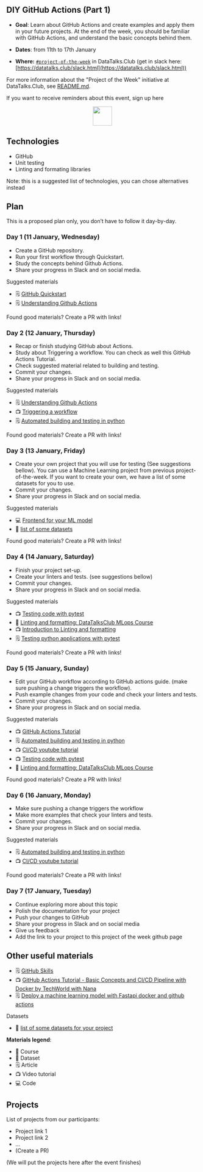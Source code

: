 ## DIY GitHub Actions (Part 1)

* **Goal**: Learn about GitHub Actions and create examples and apply them in your future projects. At the end of the week, you should be familiar with GitHub Actions, and understand the basic concepts behind them.

* **Dates**: from 11th to 17th January
* **Where:** [`#project-of-the-week`](https://app.slack.com/client/T01ATQK62F8/C02BP4FQH36) in DataTalks.Club (get in slack here: [https://datatalks.club/slack.html](https://datatalks.club/slack.html))

For more information about the "Project of the Week" initiative
at DataTalks.Club, see [README.md](README.md).

If you want to receive reminders about this event, sign up here

<p align="center">
  <a href="https://lu.ma/dtc-potw-diyGA1"><img src="https://user-images.githubusercontent.com/875246/185755203-17945fd1-6b64-46f2-8377-1011dcb1a444.png" height="50" /></a>
</p>


## Technologies 

* GitHub
* Unit testing
* Linting and formating libraries


Note: this is a suggested list of technologies, you can chose
alternatives instead

## Plan

This is a proposed plan only, you don’t have to follow it day-by-day.


### Day 1 (11 January, Wednesday)

* Create a GitHub repository.
* Run your first workflow through Quickstart.
* Study the concepts behind Github Actions.
* Share your progress in Slack and on social media.


Suggested materials

* 🗒️ [GitHub Quickstart](https://docs.github.com/en/actions/quickstart)
* 🗒️ [Understanding Github Actions](https://docs.github.com/en/actions/learn-github-actions/understanding-github-actions)


Found good materials? Create a PR with links!

### Day 2 (12 January, Thursday)

* Recap or finish studying GitHub about Actions.
* Study about Triggering a workflow. You can check as well this GitHub Actions Tutorial.
* Check suggested material related to building and testing.
* Commit your changes.
* Share your progress in Slack and on social media.


Suggested materials

* 🗒️ [Understanding Github Actions](https://docs.github.com/en/actions/learn-github-actions/understanding-github-actions)
* 📺 [Triggering a workflow](https://docs.github.com/en/actions/using-workflows/triggering-a-workflow)
* 🗒️ [Automated building and testing in python](https://docs.github.com/en/actions/automating-builds-and-tests/building-and-testing-python)

Found good materials? Create a PR with links!

### Day 3 (13 January, Friday)

* Create your own project that you will use for testing (See suggestions bellow). You can use a Machine Learning project from previous project-of-the-week. If you want to create your own, we have a list of some datasets for you to use.
* Commit your changes.
* Share your progress in Slack and on social media.


Suggested materials

* 💻 [Frontend for your ML model](https://github.com/DataTalksClub/project-of-the-week/blob/main/2022-08-14-frontend.md)
* 💾 [list of some datasets](https://github.com/DataTalksClub/data-engineering-zoomcamp/blob/main/week_7_project/datasets.md)

Found good materials? Create a PR with links!

### Day 4 (14 January, Saturday)

* Finish your project set-up.
* Create your linters and tests. (see suggestions bellow) 
* Commit your changes.
* Share your progress in Slack and on social media.


Suggested materials
* 📺 [Testing code with pytest](https://www.youtube.com/watch?v=CJp1eFQP5nk&list=PL3MmuxUbc_hIUISrluw_A7wDSmfOhErJK)
* 🏫 [Linting and formatting: DataTalksClub MLops Course ](https://www.youtube.com/watch?v=uImvWE-iSDQ&list=PL3MmuxUbc_hIUISrluw_A7wDSmfOhErJK)
* 📺 [Introduction to Linting and formatting](https://www.youtube.com/watch?v=XupMvMdSC4g)
* 🗒️ [Testing python applications with pytest](https://semaphoreci.com/community/tutorials/testing-python-applications-with-pytest)

Found good materials? Create a PR with links!

### Day 5 (15 January, Sunday)

* Edit your GitHub workflow according to GitHub actions guide. (make sure pushing a change triggers the workflow).
* Push example changes from your code and check your linters and tests.
* Commit your changes.
* Share your progress in Slack and on social media.


Suggested materials

* 📺 [GitHub Actions Tutorial](https://www.youtube.com/watch?v=R8_veQiYBjI)
* 🗒️ [Automated building and testing in python](https://docs.github.com/en/actions/automating-builds-and-tests/building-and-testing-python)
* 📺 [CI/CD youtube tutorial](https://www.youtube.com/watch?v=WTofttoD2xg)
* 📺 [Testing code with pytest](https://www.youtube.com/watch?v=CJp1eFQP5nk&list=PL3MmuxUbc_hIUISrluw_A7wDSmfOhErJK)
* 🏫 [Linting and formatting: DataTalksClub MLops Course ](https://www.youtube.com/watch?v=uImvWE-iSDQ&list=PL3MmuxUbc_hIUISrluw_A7wDSmfOhErJK)


Found good materials? Create a PR with links!

### Day 6 (16 January, Monday)

* Make sure pushing a change triggers the workflow
* Make more examples that check your linters and tests.
* Commit your changes.
* Share your progress in Slack and on social media.


Suggested materials

* 🗒️ [Automated building and testing in python](https://docs.github.com/en/actions/automating-builds-and-tests/building-and-testing-python)
* 📺 [CI/CD youtube tutorial](https://www.youtube.com/watch?v=WTofttoD2xg)

Found good materials? Create a PR with links!

### Day 7 (17 January, Tuesday)

- Continue exploring more about this topic
- Polish the documentation for your project
- Push your changes to GitHub
- Share your progress in Slack and on social media
- Give us feedback
- Add the link to your project to this project of the week github page

## Other useful materials 

* 🗒️ [GitHub Skills](https://skills.github.com/#automate-workflows-with-github-actions)
* 📺 [GitHub Actions Tutorial - Basic Concepts and CI/CD Pipeline with Docker by TechWorld with Nana](https://www.youtube.com/watch?v=R8_veQiYBjI)
* 🗒️ [Deploy a machine learning model with Fastapi docker and github actions](https://towardsdatascience.com/how-to-deploy-a-machine-learning-model-with-fastapi-docker-and-github-actions-13374cbd638a)

Datasets

* 💾 [list of some datasets for your project](https://github.com/DataTalksClub/data-engineering-zoomcamp/blob/main/week_7_project/datasets.md)

**Materials legend**:

* 🏫 Course
* 💾 Dataset
* 🗒️ Article
* 📺 Video tutorial
* 💻 Code

## Projects

List of projects from our participants:

* Project link 1
* Project link 2
* ...
* (Create a PR)

(We will put the projects here after the event finishes)
